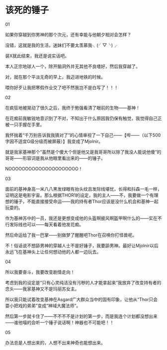 # 该死的锤子

01

如果你穿越到你男神的那个次元，还有幸能与他朝夕相对会怎样？

没错，这就是我的生活，迷妹们不要太羡慕我╮(╯▽╰)╭

装X就此结束，我还是说实话吧。

本人正宗地球人一个，除开脑洞外并无其他不良嗜好，然后我穿越了。

对，就在那个平淡无奇的早上，我迈进地铁的时候。

喂你好歹让我把寒假作业交了吧不然我岂不是白写了！！！



02

在疯狂地被晃动了很久之后，我终于勉强看清了眼前的生物——基神！

在花痴前我敏锐地意识到了不对，不知出于什么原因我仍保有触觉，我觉得自己正被一只手握在手里。

我怀揣着“千万别告诉我我猜对了”的心情审视了一下自己——【哔——（以下500字因不适宜G级分级而被屏蔽）】我变成了Mjolnir。

就是我家基神那个“虽然是个傻大个但是他又是我哥哥所以除了我没人能说他傻”的哥哥——形容词是我从他眼里看出来的——的锤子。

NOOOOOOOOOOOOOOOOOOOOO！



03

面前的基神身高一米八八黑发绿眼有抬头纹且发际线堪忧，长得和抖森一毛一样，证明这是电影宇宙。那么根据THOR1的设定，我的主人——不，我要做一个有理想的锤子，不能直接接受命运——我的持有者Thor应该是没什么机会和基神一起玩耍的。

作为基神苏中的一员，我还是更想变成他的头盔啊披风啊盔甲啊什么的——实在不行发际线也可以——每天看着他发花痴。

然后命运给了我一巴掌——别做梦了醒醒吧Thor在召唤你打怪兽呢。

不！俗话说不想舔男神的穿越人士不是好锤子，我要舔男神。最好让Mjolnir以后永远飞在基神头上让任何想动他的人都一边玩去。



04

所以我要奋斗，我要改变剧情走向！

考虑到我的设定是“只有心灵纯洁没有污秽的人才能拿起来”我放弃了改变持有者的念头——我家基神又不是玛丽苏女主。

所以我只能试着改变基神在Asgard广大群众当中的固有印象，让他从“Thor只会耍小把戏的弟弟”变成“神域大魔法师”。

然后第一步就卡住了——不不不不是计划的第一步，而是我连个计划都没想出来——谁他喵的会听一个锤子说话啊！神器也不可能吧！！



05

办法总是人想出来的，人想不出来神奇也能想出来。

